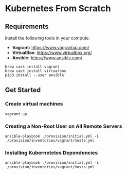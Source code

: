 # Kubernetes From Scratch

## Requirements

Install the following tools in your compute:

- **Vagrant:** https://www.vagrantup.com/
- **VirtualBox:** https://www.virtualbox.org/
- **Ansible:** https://www.ansible.com/

```shell
brew cask install vagrant
brew cask install virtualbox
pip3 install --user ansible
```

## Get Started

### Create virtual machines

```shell
vagrant up
```

### Creating a Non-Root User on All Remote Servers

```shell
ansible-playbook ./provision/initial.yml -i ./provision/inventories/vagrant/hosts.yml
```

### Installing Kubernetetes Dependencies

```shell
ansible-playbook ./provision/initial.yml -i ./provision/inventories/vagrant/hosts.yml
```